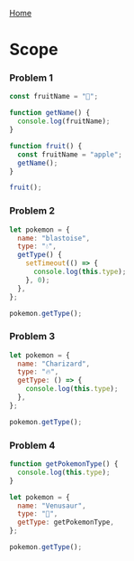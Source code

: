 [Home](../../README.md)

# Scope

### Problem 1

```js
const fruitName = "🥭";

function getName() {
  console.log(fruitName);
}

function fruit() {
  const fruitName = "apple";
  getName();
}

fruit();
```

### Problem 2

```js
let pokemon = {
  name: "blastoise",
  type: "💧",
  getType() {
    setTimeout(() => {
      console.log(this.type);
    }, 0);
  },
};

pokemon.getType();
```

### Problem 3

```js
let pokemon = {
  name: "Charizard",
  type: "🔥",
  getType: () => {
    console.log(this.type);
  },
};

pokemon.getType();
```

### Problem 4

```js
function getPokemonType() {
  console.log(this.type);
}

let pokemon = {
  name: "Venusaur",
  type: "🌱",
  getType: getPokemonType,
};

pokemon.getType();
```
